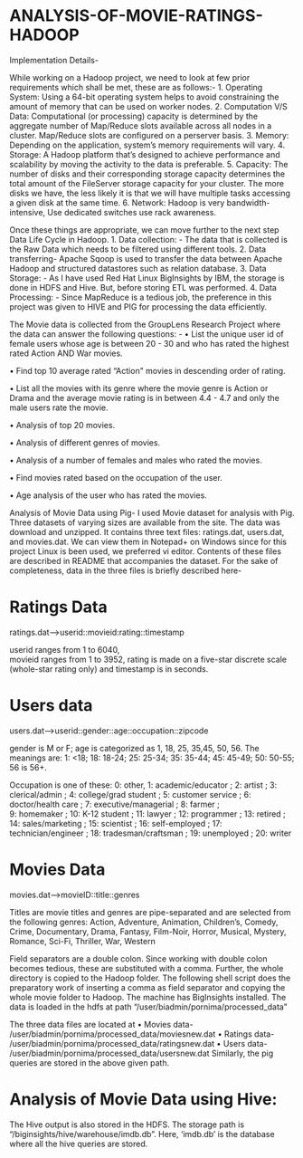 # ANALYSIS-OF-MOVIE-RATINGS-HADOOP

Implementation Details- 
 
While working on a Hadoop project, we need to look at few prior requirements which shall be met, these are as follows:- 1. Operating System: Using a 64-bit operating system helps to avoid constraining the amount of memory that can be used on worker nodes. 2. Computation V/S Data: Computational (or processing) capacity is determined by the aggregate number of Map/Reduce slots available across all nodes in a cluster. Map/Reduce slots are configured on a perserver basis. 3. Memory: Depending on the application, system’s memory requirements will vary. 4. Storage: A Hadoop platform that’s designed to achieve performance and scalability by moving the activity to the data is preferable.  5.  Capacity: The number of disks and their corresponding storage capacity determines the total amount of the FileServer storage capacity for your cluster. The more disks we have, the less likely it is that we will have multiple tasks accessing a given disk at the same time.  6. Network:  Hadoop is very bandwidth-intensive, Use dedicated switches use rack awareness.  
 
Once these things are appropriate, we can move further to the next step Data Life Cycle in Hadoop. 1. Data collection: - The data that is collected is the Raw Data which needs to be filtered using different tools. 2. Data transferring- Apache Sqoop is used to transfer the data between Apache Hadoop and structured datastores such as relation database. 3. Data Storage: - As I have used Red Hat Linux BigInsights by IBM, the storage is done in HDFS and Hive. But, before storing ETL was performed. 4. Data Processing: - Since MapReduce is a tedious job, the preference in this project was given to HIVE and PIG for processing the data efficiently.  
 
 
 
The Movie data is collected from the GroupLens Research Project where the data can answer the following questions: - • List the unique user id of female users whose age is between 20 - 30 and who has rated the highest rated Action AND War movies. 
 
• Find top 10 average rated “Action" movies in descending order of rating. 
 
 
• List all the movies with its genre where the movie genre is Action or Drama and the average movie rating is in between 4.4 - 4.7 and only the male users rate the movie. 
 
• Analysis of top 20 movies. 
 
 
• Analysis of different genres of movies. 
 
• Analysis of a number of females and males who rated the movies. 
 
 
• Find movies rated based on the occupation of the user. 
 
• Age analysis of the user who has rated the movies. 
 
Analysis of Movie Data using Pig- I used Movie dataset for analysis with Pig. Three datasets of varying sizes are available from the site. The data was download and unzipped. It contains three text files: ratings.dat, users.dat, and movies.dat. We can view them in Notepad+ on Windows since for this project Linux is been used, we preferred vi editor. Contents of these files are described in README that accompanies the dataset. For the sake of completeness, data in the three files is briefly described here- 
 
# Ratings Data 
ratings.dat–>userid::movieid:rating::timestamp 
 
userid ranges from 1 to 6040,  
movieid ranges from 1 to 3952,  rating is made on a five-star discrete scale (whole-star rating only) and timestamp is in seconds. 
 

# Users data 
 
users.dat–>userid::gender::age::occupation::zipcode 
 
gender is M or F;  age is categorized as 1, 18, 25, 35,45, 50, 56.  The meanings are:  1: <18;  18: 18-24;  25: 25-34;  35: 35-44;  45: 45-49;  50: 50-55;  56 is 56+. 
 
Occupation is one of these:  0: other,  1: academic/educator ;  2: artist ;  3: clerical/admin ;  4: college/grad student ;  5: customer service ;  6: doctor/health care ;  7: executive/managerial ;  8: farmer ;  
9: homemaker ;  10: K-12 student ;  11: lawyer ;  12: programmer ;  13: retired ;  14: sales/marketing ;  15: scientist ;  16: self-employed ;  17: technician/engineer ;  18: tradesman/craftsman ;  19: unemployed ;  20: writer 
 
# Movies Data 
movies.dat–>movieID::title::genres 
 
Titles are movie titles and genres are pipe-separated and are selected from the following genres: Action, Adventure, Animation, Children’s, Comedy, Crime, Documentary, Drama, Fantasy, Film-Noir, Horror, Musical, Mystery, Romance, Sci-Fi, Thriller, War, Western 
 
Field separators are a double colon. Since working with double colon becomes tedious, these are substituted with a comma. Further, the whole directory is copied to the Hadoop folder. The following shell script does the preparatory work of inserting a comma as field separator and copying the whole movie folder to Hadoop. The machine has BigInsights installed.      The data is loaded in the hdfs at path        “/user/biadmin/pornima/processed_data” 
 
The three data files are located at  • Movies data- /user/biadmin/pornima/processed_data/moviesnew.dat • Ratings data- /user/biadmin/pornima/processed_data/ratingsnew.dat • Users data- /user/biadmin/pornima/processed_data/usersnew.dat Similarly, the pig queries are stored in the above given path. 

 
 
# Analysis of Movie Data using Hive: 
 
The Hive output is also stored in the HDFS. The storage path is “/biginsights/hive/warehouse/imdb.db”. Here, ‘imdb.db’ is the database where all the hive queries are stored.  
 

 
